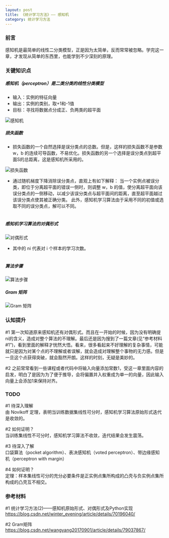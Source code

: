 ```yaml
---
layout: post
title: 《统计学习方法》—— 感知机
category: 统计学习方法
---
```


### 前言

感知机是最简单的线性二分类模型，正是因为太简单，反而常常被忽略。学完这一章，才发现从简单的东西里，也能学到不少深刻的原理。



### 关键知识点

##### 感知机（perceptron）是二类分类的线性分类模型
- 输入：实例的特征向量
- 输出：实例的类别，取+1和-1值
- 目标：寻找将数据点分成正、负两类的超平面

![感知机]({{site.url}}/images/figures/统计学习方法2-1.png)

##### 损失函数
- 损失函数的一个自然选择是误分类点的总数。但是，这样的损失函数不是参数 w，b 的连续可导函数，不易优化。损失函数的另一个选择是误分类点到超平面S的总距离，这是感知机所采用的。

![损失函数]({{site.url}}/images/figures/统计学习方法2-2.png)

- 通过随机梯度下降消除误分类点，直观上有如下解释：
当一个实例点被误分类，即位于分离超平面的错误一侧时，则调整 w，b 的值，使分离超平面向该误分类点的一侧移动，以减少该误分类点与超平面间的距离，直至超平面越过该误分类点使其被正确分类。
此外，感知机学习算法由于采用不同的初值或选取不同的误分类点，解可以不同。
<br/><br/>

##### 感知机学习算法的对偶形式

![对偶形式]({{site.url}}/images/figures/统计学习方法2-3.png)

- 其中的 ni 代表对 i 个样本的学习次数。
<br/><br/>

##### 算法步骤

![算法步骤]({{site.url}}/images/figures/统计学习方法2-4.png)

##### Gram 矩阵

![Gram 矩阵]({{site.url}}/images/figures/统计学习方法2-5.png)



### 认知提升

#1 第一次知道原来感知机还有对偶形式。而且在一开始的时候，因为没有明确提ni的含义，造成对整个算法的不理解。最后还是因为搜到了一篇文章(见“参考材料 #1”)，看到里面的解释才恍然大悟。看来，很多看起来不好理解的复杂事情，可能就只是因为对某个点的不理解或者误解，就会造成对理解整个事物的无力感。但是一旦这个点获得突破，就会豁然开朗。这样的时刻，无疑是美妙的。

#2 之前常常看到一些课程或者代码中将输入向量添加常数1，受这一章里面内容的启发，明白了是因为为了便于推导，会将偏置并入权重成为单一的向量，因此输入向量上会添加1来保持对齐。



### TODO
#1 待深入理解<br/>
由 Novikoff 定理，表明当训练数据集线性可分时，感知机学习算法原始形式迭代是收敛的。

#2 如何证明？<br/>
当训练集线性不可分时，感知机学习算法不收敛，迭代结果会发生震荡。

#3 待深入了解<br/>
口袋算法（pocket algorithm）、表决感知机（voted perceptron）、带边缘感知机（perceptron with margin）

#4 如何证明？<br/>
定理：样本集线性可分的充分必要条件是正实例点集所构成的凸壳与负实例点集所构成的凸壳互不相交。



### 参考材料
#1 统计学习方法(2)——感知机原始形式、对偶形式及Python实现<br/>
<https://blog.csdn.net/winter_evening/article/details/70196040/>

#2 Gram矩阵<br/>
<https://blog.csdn.net/wangyang20170901/article/details/79037867/>
